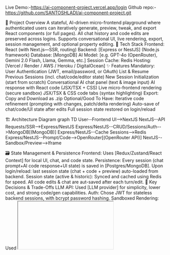 Live Demo:-https://ai-component-project.vercel.app/login
Github repo:- https://github.com/SANTOSHLADI/ai-component-project.git

🚀 Project Overview
A stateful, AI-driven micro-frontend playground where authenticated users can iteratively generate, preview, tweak, and export React components (or full pages). All chat history and code edits are preserved across logins.
Supports conversational UI, live rendering, export, session management, and optional property editing.
🧰 Tech Stack
Frontend: React (with Next.js—SSR, routing)
Backend: [Express or NestJS] (Node.js framework)
Database: [MongoDB]
AI Model: [e.g. GPT-4o (OpenRouter), Gemini 2.0 Flash, Llama, Gemma, etc.]
Session Cache: Redis
Hosting: [Vercel / Render / AWS / Heroku / DigitalOcean]
✨ Features
Mandatory:
User Authentication (JWT, email/password, or OAuth)
List & Resume Previous Sessions (incl. chat/code/editor state)
New Session Initialization (start from scratch)
Conversational AI chat panel (text & image input)
AI response with React code (JSX/TSX + CSS)
Live micro-frontend rendering (secure sandbox)
JSX/TSX & CSS code tabs (syntax highlighting)
Export: Copy and Download as .zip
Optional/Good To Have:
Iterative code refinement (prompting with changes, patch/delta rendering)
Auto-save of chat/code/UI state after edits
Full session state restored on login/reload

🏗️ Architecture Diagram
graph TD
    User--Frontend UI-->NextJS
    NextJS--API Requests/SSR-->Express/NestJS
    Express/NestJS--CRUD/Sessions/Auth-->MongoDB[(MongoDB)]
    Express/NestJS--Cache Sessions-->Redis
    Express/NestJS--Prompt/Code-->OpenRouter[(OpenRouter API)]
    NextJS--Sandbox/Preview-->Iframe

🗃️ State Management & Persistence
Frontend: Uses [Redux/Zustand/React Context] for local UI, chat, and code state.
Persistence:
Every session (chat prompt+AI code response+UI state) is saved in [Postgres/MongoDB].
Upon login/reload: last session state (chat + code + preview) auto-loaded from backend.
Session state (active & historic):
Synced and cached using Redis for speed.
All code edits & chat are aut-saved after each turn/edit.
🧠 Key Decisions & Trade-Offs
LLM API: Used [LLM provider] for simplicity, lower cost, and strong code/gen capabilities.
Auth: Chose JWT for stateless backend sessions, with bcrypt password hashing.
Sandboxed Rendering: Used <iframe sandbox> for full code isolation and hot-reloading on each AI/code update.
Export: Generates on-demand .zip containing all code assets with reliable download link.
Auto-Save: Triggered after each chat/AI/UX change for optimal persistence, at the expense of some additional backend load.
Scalability: Designed backend (API+DB) for easy scaling/later migration as needed.

gitclone:- https://github.com/SANTOSHLADI/ai-component-project.git

2.Install dependencies:
cd your-repo-name
npm install

3.Configure environment variables:
Copy .env.example to .env and add your secrets (DB URI, LLM keys, etc).

4.Run backend and frontend locally:
# Start backend (if separate)
npm run dev:backend

# Start frontend
npm run dev

🌟 Demo
[![Demo Screenshot://your-live-demo-url.ver up/login
2. Start a new session or resume your work
3. Use the side chat to request a component/page
4. Preview in the live sandbox
5. Review & export (copy or download)
6. Optionally, tweak via prompts or property editor

🙏 Acknowledgements
OpenRouter for LLM APIs

Vercel, Render for hosting

🤝 Feedback & Contact
Issues and PRs welcome!
Questions? Open an issue or email [santoshladi1324@gmail.com]

Replace bracketed text with your own details and add/remove sections as needed for your actual project.
Let me know if you want a more concise, more "product-style", or even more technical flavor!
